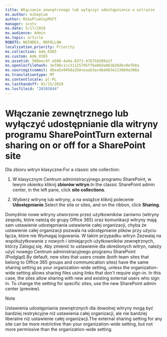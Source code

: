 ```yaml
---
title: Włączanie zewnętrznego lub wyłączyć udostępnianie w witrynie
ms.author: mikeplum
author: MikePlumleyMSFT
manager: scotv
ms.date: 5/17/2018
ms.audience: Admin
ms.topic: article
ROBOTS: NOINDEX, NOFOLLOW
localization_priority: Priority
ms.collection: Adm_O365
ms.custom: Adm_O365
ms.assetid: 500eec97-a508-4a9a-8373-47b758209a1f
ms.openlocfilehash: 3ef08c1cc31125795ff6a86da863b26dbc0efb8a
ms.sourcegitcommit: d6ea5e9458a2b8ceaab3ac4bd483e1130b9a398a
ms.translationtype: MT
ms.contentlocale: pl-PL
ms.lasthandoff: 01/15/2019
ms.locfileid: "28303844"
---
```

# <a name="turn-external-sharing-on-or-off-for-a-sharepoint-site"></a><span data-ttu-id="670eb-102">Włączanie zewnętrznego lub wyłączyć udostępnianie dla witryny programu SharePoint</span><span class="sxs-lookup"><span data-stu-id="670eb-102">Turn external sharing on or off for a SharePoint site</span></span>

<span data-ttu-id="670eb-103">Dla zbioru witryn klasyczne:</span><span class="sxs-lookup"><span data-stu-id="670eb-103">For a classic site collection:</span></span>
  
1. <span data-ttu-id="670eb-104">W klasycznym Centrum administracyjnego programu SharePoint, w lewym okienku kliknij **zbiorów witryn**.</span><span class="sxs-lookup"><span data-stu-id="670eb-104">In the classic SharePoint admin center, in the left pane, click **site collections**.</span></span>
    
2. <span data-ttu-id="670eb-105">Wybierz witrynę lub witryny, a na wstążce kliknij polecenie **Udostępnianie**.</span><span class="sxs-lookup"><span data-stu-id="670eb-105">Select the site or sites, and on the ribbon, click **Sharing**.</span></span>
    
<span data-ttu-id="670eb-p101">Domyślnie nowe witryny utworzone przez użytkowników zarówno (witryny zespołu, które należą do grupy Office 365) oraz komunikacji witryny mają sam ustawienie udostępniania ustawienie całej organizacji, chyba że ustawienie całej organizacji pozwala na udostępnianie plików przy użyciu łącza, które nie Wymagaj logowania. W takim przypadku witryn Zezwalaj na współużytkowanie z nowych i istniejących użytkowników zewnętrznych, którzy Zaloguj się. Aby zmienić to ustawienie dla określonych witryn, należy użyć nowego Centrum administracyjnego programu SharePoint (Podgląd).</span><span class="sxs-lookup"><span data-stu-id="670eb-p101">By default, new sites that users create (both team sites that belong to Office 365 groups and communication sites) have the same sharing setting as your organization-wide setting, unless the organization-wide setting allows sharing files using links that don't require sign-in. In this case, the sites allow sharing with new and existing external users who sign in. To change the setting for specific sites, use the new SharePoint admin center (preview).</span></span>
  
> [!NOTE]
> <span data-ttu-id="670eb-109">Ustawienia udostępniania zewnętrznych dla dowolnej witryny mogą być bardziej restrykcyjne niż ustawienia całej organizacji, ale nie bardziej liberalne niż ustawienie całej organizacji.</span><span class="sxs-lookup"><span data-stu-id="670eb-109">The external sharing setting for any site can be more restrictive than your organization-wide setting, but not more permissive than the organization-wide setting.</span></span> 
  

